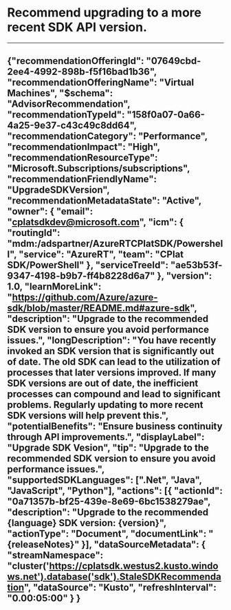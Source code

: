 <properties
          pageTitle="Upgrade to the latest SDK version"
          description ="Send a recommendation that the user should upgrade their SDK version to the most recent major version."
          authors="adsandor"
          ms.author="cplatsdkdev"
          articleId="158f0a07-0a66-4a25-9e37-c43c49c8dd64_Public"
          selfHelpType="advisorRecommendationMetadata"
          cloudEnvironments="Public"
          ownershipId="Compute_ComputePlatform"
/>

# Recommend upgrading to a more recent SDK API version.
---
{"recommendationOfferingId": "07649cbd-2ee4-4992-898b-f5f16bad1b36",
"recommendationOfferingName": "Virtual Machines",
"$schema": "AdvisorRecommendation",
"recommendationTypeId": "158f0a07-0a66-4a25-9e37-c43c49c8dd64",
"recommendationCategory": "Performance",
"recommendationImpact": "High",
"recommendationResourceType": "Microsoft.Subscriptions/subscriptions",
"recommendationFriendlyName": "UpgradeSDKVersion",
"recommendationMetadataState": "Active",
"owner":
  { "email": "cplatsdkdev@microsoft.com",
          "icm": { "routingId": "mdm:/adspartner/AzureRTCPlatSDK/Powershell",
                  "service": "AzureRT",
                  "team": "CPlat SDK/PowerShell"
                  },
         "serviceTreeId": "ae53b53f-9347-4198-b9b7-ff4b8228d6a7"
  },
  "version": 1.0,
  "learnMoreLink": "https://github.com/Azure/azure-sdk/blob/master/README.md#azure-sdk",
  "description": "Upgrade to the recommended SDK version to ensure you avoid performance issues.",
  "longDescription": "You have recently invoked an SDK version that is significantly out of date. The old SDK can lead to the utilization of processes that later versions improved. If many SDK versions are out of date, the inefficient processes can compound and lead to significant problems. Regularly updating to more recent SDK versions will help prevent this.",
  "potentialBenefits": "Ensure business continuity through API improvements.",
  "displayLabel": "Upgrade SDK Vesion",
  "tip": "Upgrade to the recommended SDK version to ensure you avoid performance issues.",
  "supportedSDKLanguages": [".Net", "Java", "JavaScript", "Python"],
  "actions": [{
                    "actionId": "0a71357b-bf25-439e-8e69-6bc1538279ae",
                    "description": "Upgrade to the recommended {language} SDK version: {version}",
                    "actionType": "Document",
                    "documentLink": "{releaseNotes}"
          }],
  "dataSourceMetadata":
          {
                    "streamNamespace": "cluster('https://cplatsdk.westus2.kusto.windows.net').database('sdk').StaleSDKRecommendation",
                    "dataSource": "Kusto",
                    "refreshInterval": "0.00:05:00"
          }
}
---
